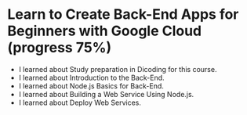 # Learn to Create Back-End Apps for Beginners with Google Cloud (progress 75%)
  
  * I learned about Study preparation in Dicoding for this course.
  * I learned about Introduction to the Back-End.
  * I learned about Node.js Basics for Back-End.
  * I learned about Building a Web Service Using Node.js.
  * I learned about Deploy Web Services.
